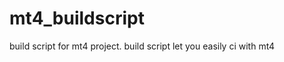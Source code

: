 mt4_buildscript
===============

build script for mt4 project. build script let you easily ci with mt4
